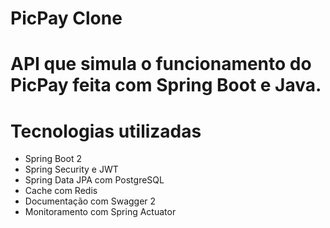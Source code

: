 # PicPay Clone

# API que simula o funcionamento do PicPay feita com Spring Boot e Java.

# Tecnologias utilizadas
  - Spring Boot 2
  - Spring Security e JWT
  - Spring Data JPA com PostgreSQL
  - Cache com Redis
  - Documentação com Swagger 2
  - Monitoramento com Spring Actuator
